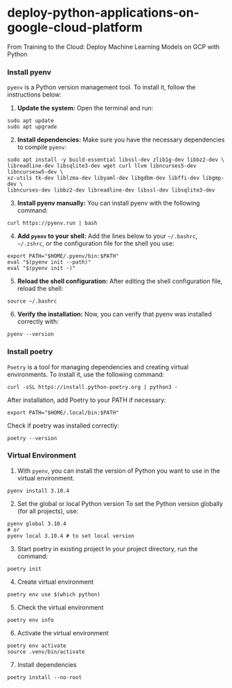 # deploy-python-applications-on-google-cloud-platform
From Training to the Cloud: Deploy Machine Learning Models on GCP with Python

### Install pyenv
`pyenv` is a Python version management tool. To install it, follow the instructions below:

1. **Update the system:** Open the terminal and run:
```
sudo apt update
sudo apt upgrade
```
2. **Install dependencies:** Make sure you have the necessary dependencies to compile `pyenv`:
```
sudo apt install -y build-essential libssl-dev zlib1g-dev libbz2-dev \
libreadline-dev libsqlite3-dev wget curl llvm libncurses5-dev libncursesw5-dev \
xz-utils tk-dev liblzma-dev libyaml-dev libgdbm-dev libffi-dev libgmp-dev \
libncurses-dev libbz2-dev libreadline-dev libssl-dev libsqlite3-dev
```
3. **Install pyenv manually:** You can install pyenv with the following command:
```
curl https://pyenv.run | bash
```

4. **Add `pyenv` to your shell:** Add the lines below to your `~/.bashrc`, `~/.zshrc`, or the configuration file for the shell you use:
```
export PATH="$HOME/.pyenv/bin:$PATH"
eval "$(pyenv init --path)"
eval "$(pyenv init -)"
```
5. **Reload the shell configuration:** After editing the shell configuration file, reload the shell:
```
source ~/.bashrc
```

6. **Verify the installation:** Now, you can verify that pyenv was installed correctly with:
```
pyenv --version
```

### Install poetry
`Poetry` is a tool for managing dependencies and creating virtual environments. To install it, use the following command:
```
curl -sSL https://install.python-poetry.org | python3 -
```
After installation, add Poetry to your PATH if necessary:
```
export PATH="$HOME/.local/bin:$PATH"
```
Check if poetry was installed correctly:
```
poetry --version
```

### Virtual Environment
1. With `pyenv`, you can install the version of Python you want to use in the virtual environment.

```
pyenv install 3.10.4
```
2. Set the global or local Python version
To set the Python version globally (for all projects), use:
```
pyenv global 3.10.4
# or
pyenv local 3.10.4 # to set local version
```

3. Start poetry in existing project
In your project directory, run the command:
```
poetry init
```

4. Create virtual environment
```
poetry env use $(which python)
```

5. Check the virtual environment
```
poetry env info
```

6. Activate the virtual environment
```
poetry env activate
source .venv/bin/activate
```

7. Install dependencies
```
poetry install --no-root
```